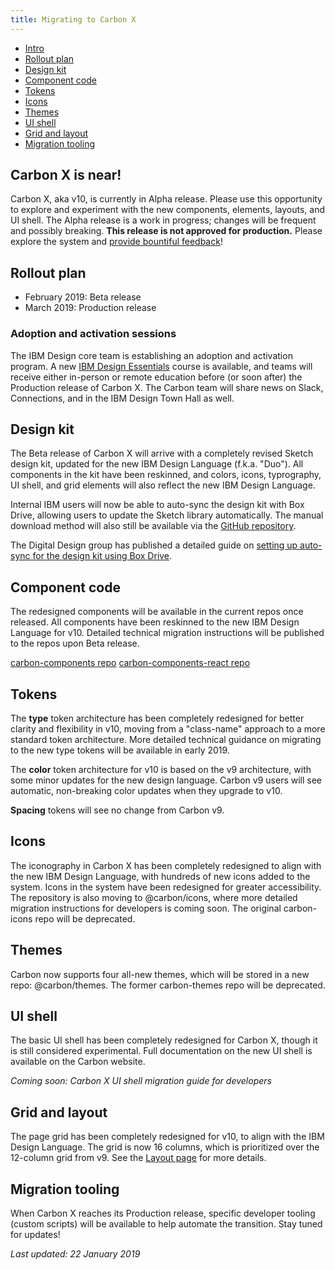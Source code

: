 ```yaml
---
title: Migrating to Carbon X
---
```


<anchor-links>
<ul>
  <li><a data-scroll href="#carbon-x-is-near">Intro</a></li>
  <li><a data-scroll href="#rollout-plan">Rollout plan</a></li>
  <li><a data-scroll href="#design-kit">Design kit</a></li>
  <li><a data-scroll href="#component-code">Component code</a></li>
  <li><a data-scroll href="#tokens">Tokens</a></li>
  <li><a data-scroll href="#icons">Icons</a></li>
  <li><a data-scroll href="#themes">Themes</a></li>
  <li><a data-scroll href="#ui-shell">UI shell</a></li>
  <li><a data-scroll href="#grid-and-layout">Grid and layout</a></li>
  <li><a data-scroll href="#migration-tooling">Migration tooling</a></li>
</ul>
</anchor-links>

## Carbon X is near!

Carbon X, aka v10, is currently in Alpha release. Please use this opportunity to explore and experiment with the new components, elements, layouts, and UI shell. The Alpha release is a work in progress; changes will be frequent and possibly breaking. **This release is not approved for production.** Please explore the system and [provide bountiful feedback](/help/support#github-issues)!

## Rollout plan

- February 2019: Beta release
- March 2019: Production release

### Adoption and activation sessions

<p>The IBM Design core team is establishing an adoption and activation program. A new <a href="https://w3.ibm.com/design/essentials" target="blank">IBM Design Essentials</a> course is available, and teams will receive either in-person or remote education before (or soon after) the Production release of Carbon X. The Carbon team will share news on Slack, Connections, and in the IBM Design Town Hall as well.</p>

## Design kit

The Beta release of Carbon X will arrive with a completely revised Sketch design kit, updated for the new IBM Design Language (f.k.a. "Duo"). All components in the kit have been reskinned, and colors, icons, typrography, UI shell, and grid elements will also reflect the new IBM Design Language.

Internal IBM users will now be able to auto-sync the design kit with Box Drive, allowing users to update the Sketch library automatically. The manual download method will also still be available via the [GitHub repository](https://github.com/IBM/carbon-design-kit).

The Digital Design group has published a detailed guide on [setting up auto-sync for the design kit using Box Drive](https://www.ibm.com/standards/web/design-kit/).

## Component code

The redesigned components will be available in the current repos once released. All components have been reskinned to the new IBM Design Language for v10. Detailed technical migration instructions will be published to the repos upon Beta release.

[carbon-components repo](https://github.com/IBM/carbon-components)
[carbon-components-react repo](https://github.com/IBM/carbon-components-react)

## Tokens

The **type** token architecture has been completely redesigned for better clarity and flexibility in v10, moving from a "class-name" approach to a more standard token architecture. More detailed technical guidance on migrating to the new type tokens will be available in early 2019.

The **color** token architecture for v10 is based on the v9 architecture, with some minor updates for the new design language. Carbon v9 users will see automatic, non-breaking color updates when they upgrade to v10.

**Spacing** tokens will see no change from Carbon v9.

## Icons

The iconography in Carbon X has been completely redesigned to align with the new IBM Design Language, with hundreds of new icons added to the system. Icons in the system have been redesigned for greater accessibility. The repository is also moving to @carbon/icons, where more detailed migration instructions for developers is coming soon. The original carbon-icons repo will be deprecated.

## Themes

Carbon now supports four all-new themes, which will be stored in a new repo: @carbon/themes. The former carbon-themes repo will be deprecated.

## UI shell

The basic UI shell has been completely redesigned for Carbon X, though it is still considered experimental. Full documentation on the new UI shell is available on the Carbon website.

_Coming soon: Carbon X UI shell migration guide for developers_

## Grid and layout

The page grid has been completely redesigned for v10, to align with the IBM Design Language. The grid is now 16 columns, which is prioritized over the 12-column grid from v9. See the [Layout page](/guidelines/layout) for more details.

## Migration tooling

When Carbon X reaches its Production release, specific developer tooling (custom scripts) will be available to help automate the transition. Stay tuned for updates!

_Last updated: 22 January 2019_
